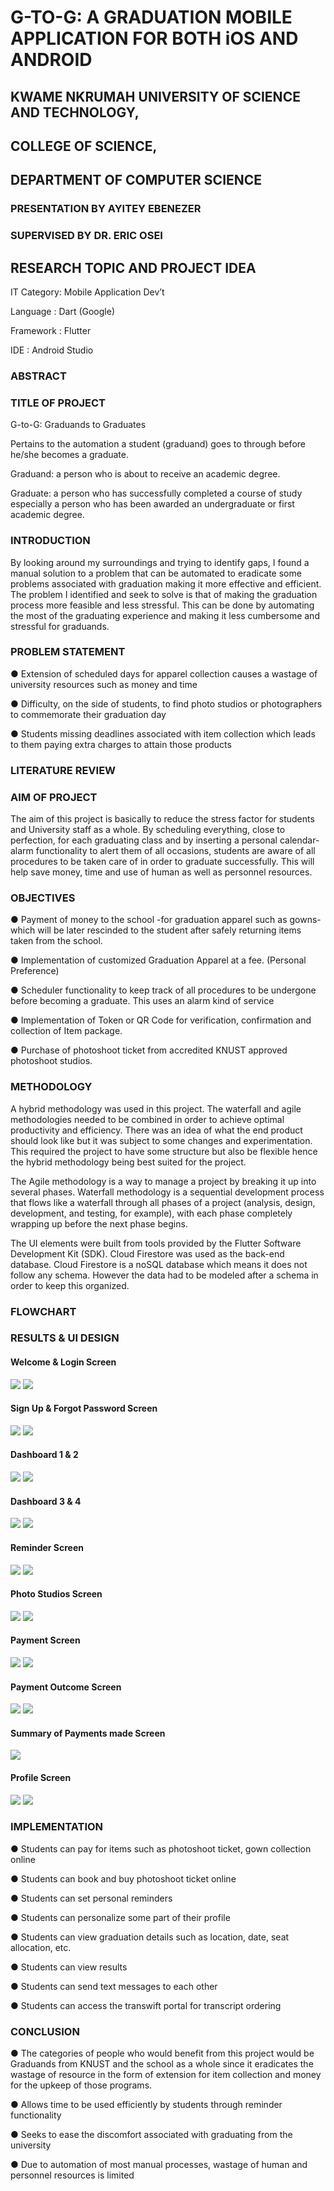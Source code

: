 
# G-TO-G: A GRADUATION MOBILE APPLICATION FOR BOTH iOS AND ANDROID
## KWAME NKRUMAH UNIVERSITY OF SCIENCE AND TECHNOLOGY,
## COLLEGE OF SCIENCE, 
## DEPARTMENT OF COMPUTER SCIENCE
### PRESENTATION BY AYITEY EBENEZER
### SUPERVISED BY DR. ERIC OSEI

## RESEARCH TOPIC AND PROJECT IDEA

IT Category: Mobile Application Dev’t

Language : Dart (Google)

Framework : Flutter

IDE : Android Studio



### ABSTRACT

### TITLE OF PROJECT

G-to-G: Graduands to Graduates

Pertains to the automation a student (graduand) goes to through before he/she becomes a  graduate.

Graduand: a person who is about to receive an academic degree.

Graduate: a person who has successfully completed a course of study especially a person who has been awarded an undergraduate or first academic degree.

### INTRODUCTION

By looking around my surroundings and trying to identify gaps, I found a manual solution to a problem that can be automated to eradicate some problems associated with graduation making it more effective and efficient. The problem I identified and seek to solve is that of making the graduation process more feasible and less stressful. This can be done by automating the most of the graduating experience and making it less cumbersome and stressful for graduands.

### PROBLEM STATEMENT

 ● Extension of scheduled days for apparel collection causes a wastage of university resources such as money and time
 
 ● Difficulty, on the side of students, to find photo studios or photographers to commemorate their graduation day
 
 ● Students missing deadlines associated with item collection which leads to them paying extra charges to attain those products

### LITERATURE REVIEW

### AIM OF PROJECT

The aim of this project is basically to reduce the stress factor for students and University staff as a whole. By scheduling everything, close to perfection, for each graduating class and by inserting a personal calendar-alarm functionality to alert them of all occasions, students are aware of all procedures to be taken care of in order to graduate successfully. This will help save money, time and use of human as well as personnel resources.

### OBJECTIVES

 ● Payment of money to the school -for graduation apparel such as gowns- which will be later rescinded to the student after safely returning items taken from the school. 
 
 ● Implementation of customized Graduation Apparel at a fee. (Personal Preference) 
 
 ● Scheduler functionality to keep track of all procedures to be undergone before becoming a graduate. This uses an alarm kind of service 
 
 ● Implementation of Token or QR Code for verification, confirmation and collection of Item package. 
 
 ● Purchase of photoshoot ticket from accredited KNUST approved photoshoot studios. 

### METHODOLOGY

A hybrid methodology was used in this project. The waterfall and agile methodologies needed to be combined in order to achieve optimal productivity and efficiency. There was an idea of what the end product should look like but it was subject to some changes and experimentation. This required the project to have some structure but also be flexible hence the hybrid methodology being best suited for the project.

The Agile methodology is a way to manage a project by breaking it up into several phases.
Waterfall methodology is a sequential development process that flows like a waterfall through all phases of a project (analysis, design, development, and testing, for example), with each phase completely wrapping up before the next phase begins.

The UI elements were built from tools provided by the Flutter Software Development Kit (SDK).
Cloud Firestore was used  as the back-end database.
Cloud Firestore is a noSQL database which means it does not follow any schema. However the data had to be modeled after a schema in order to keep this organized.

### FLOWCHART


### RESULTS & UI DESIGN

#### Welcome & Login Screen
![](images/welcome.png) ![](images/login.png)



#### Sign Up & Forgot Password Screen

![](images/signup.png) ![](images/forgot.png)



#### Dashboard 1 & 2 

![](images/dashboard.png) ![](images/explore.png)


#### Dashboard 3 & 4

![](images/reminderScreen.png) ![](images/profile.png)



#### Reminder Screen

![](images/reminderScreen.png) ![](images/addEvent.png)



#### Photo Studios Screen

![](images/photostudio.png) ![](images/photostudio2.png)



#### Payment Screen

![](images/payment.png) ![](images/creditCard.png)



#### Payment Outcome Screen

![](images/success.png) ![](images/cashPay.png)



#### Summary of Payments made Screen

![](images/paylist.png)



#### Profile Screen

![](images/profile.png) ![](images/editProfile.png)
### IMPLEMENTATION

 ● Students can pay for items such as photoshoot ticket, gown collection online
 
 ● Students can book and buy photoshoot ticket online
 
 ● Students can set personal reminders
 
 ● Students can personalize some part of their profile
 
 ● Students can view graduation details such as location, date, seat allocation, etc.
 
 ● Students can view results

 ● Students can send text messages to each other

 ● Students can access the transwift portal for transcript ordering

### CONCLUSION

 ● The categories of people who would benefit from this project would be Graduands from KNUST and the school as a whole since it eradicates the wastage of resource in the form of extension for item collection and money for the upkeep of those programs.

 ● Allows time to be used efficiently by students through reminder functionality

 ● Seeks to ease the discomfort associated with graduating from  the university
 
 ● Due to automation of most manual processes, wastage of human and personnel resources is limited
